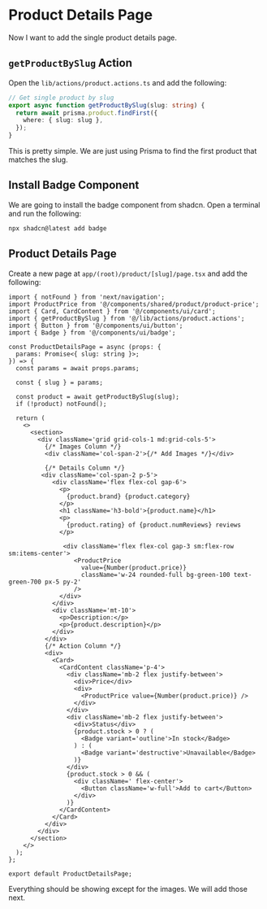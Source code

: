 # Product Details Page

Now I want to add the single product details page.

## `getProductBySlug` Action

Open the `lib/actions/product.actions.ts` and add the following:

```ts
// Get single product by slug
export async function getProductBySlug(slug: string) {
  return await prisma.product.findFirst({
    where: { slug: slug },
  });
}
```

This is pretty simple. We are just using Prisma to find the first product that matches the slug.

## Install Badge Component

We are going to install the badge component from shadcn. Open a terminal and run the following:

```bash
npx shadcn@latest add badge
```

## Product Details Page

Create a new page at `app/(root)/product/[slug]/page.tsx` and add the following:

```tsx
import { notFound } from 'next/navigation';
import ProductPrice from '@/components/shared/product/product-price';
import { Card, CardContent } from '@/components/ui/card';
import { getProductBySlug } from '@/lib/actions/product.actions';
import { Button } from '@/components/ui/button';
import { Badge } from '@/components/ui/badge';

const ProductDetailsPage = async (props: {
  params: Promise<{ slug: string }>;
}) => {
  const params = await props.params;

  const { slug } = params;

  const product = await getProductBySlug(slug);
  if (!product) notFound();

  return (
    <>
      <section>
        <div className='grid grid-cols-1 md:grid-cols-5'>
          {/* Images Column */}
          <div className='col-span-2'>{/* Add Images */}</div>

          {/* Details Column */}
         <div className='col-span-2 p-5'>
            <div className='flex flex-col gap-6'>
              <p>
                {product.brand} {product.category}
              </p>
              <h1 className='h3-bold'>{product.name}</h1>
              <p>
                {product.rating} of {product.numReviews} reviews
              </p>

               <div className='flex flex-col gap-3 sm:flex-row sm:items-center'>
                  <ProductPrice
                    value={Number(product.price)}
                    className='w-24 rounded-full bg-green-100 text-green-700 px-5 py-2'
                  />
              </div>
            </div>
            <div className='mt-10'>
              <p>Description:</p>
              <p>{product.description}</p>
            </div>
          </div>
          {/* Action Column */}
          <div>
            <Card>
              <CardContent className='p-4'>
                <div className='mb-2 flex justify-between'>
                  <div>Price</div>
                  <div>
                    <ProductPrice value={Number(product.price)} />
                  </div>
                </div>
                <div className='mb-2 flex justify-between'>
                  <div>Status</div>
                  {product.stock > 0 ? (
                    <Badge variant='outline'>In stock</Badge>
                  ) : (
                    <Badge variant='destructive'>Unavailable</Badge>
                  )}
                </div>
                {product.stock > 0 && (
                  <div className=' flex-center'>
                    <Button className='w-full'>Add to cart</Button>
                  </div>
                )}
              </CardContent>
            </Card>
          </div>
        </div>
      </section>
    </>
  );
};

export default ProductDetailsPage;
```

Everything should be showing except for the images. We will add those next.
